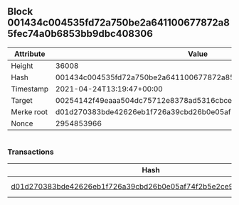 ## Block 001434c004535fd72a750be2a641100677872a85fec74a0b6853bb9dbc408306

Attribute | Value
--- | ---
Height | 36008
Hash | 001434c004535fd72a750be2a641100677872a85fec74a0b6853bb9dbc408306
Timestamp | 2021-04-24T13:19:47+00:00
Target | 00254142f49eaaa504dc75712e8378ad5316cbcead634704b3734b6271167cc4
Merke root | d01d270383bde42626eb1f726a39cbd26b0e05af74f2b5e2ce90966162604af2
Nonce | 2954853966

```

```

### Transactions

Hash | Amount
--- | ---
[d01d270383bde42626eb1f726a39cbd26b0e05af74f2b5e2ce90966162604af2](d01d270383bde42626eb1f726a39cbd26b0e05af74f2b5e2ce90966162604af2.md) | 10.00000000 SKEPTI 
